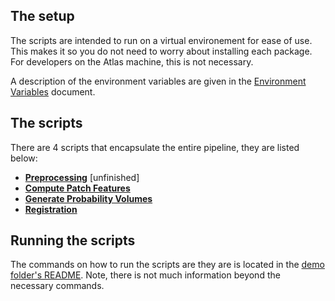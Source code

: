 ## The setup

The scripts are intended to run on a virtual environement for ease of use. This makes it so you do not need to worry about installing each package. For developers on the Atlas machine, this is not necessary.

A description of the environment variables are given in the [Environment Variables](environmentVariables.md) document.

## The scripts

There are 4 scripts that encapsulate the entire pipeline, they are listed below:
- __[Preprocessing](demo_preprocessing.md)__ [unfinished]
- __[Compute Patch Features](demo_compute_patch_features.md)__
- __[Generate Probability Volumes](demo_generate_probability_volumes.md)__
- __[Registration](demo_registration.md)__

## Running the scripts

The commands on how to run the scripts are they are is located in the [demo folder's README](../../demo/README.md). Note, there is not much information beyond the necessary commands.
